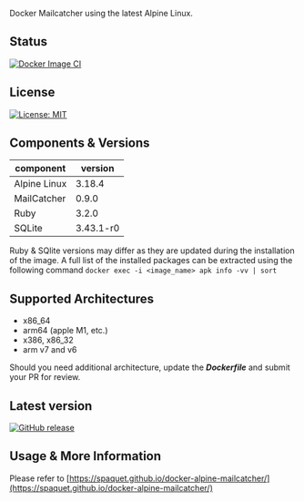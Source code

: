 Docker Mailcatcher using the latest Alpine Linux.

## Status
[![Docker Image CI](https://github.com/spaquet/docker-alpine-mailcatcher/actions/workflows/docker-image.yml/badge.svg)](https://github.com/spaquet/docker-alpine-mailcatcher/actions/workflows/docker-image.yml)

## License
[![License: MIT](https://img.shields.io/badge/License-MIT-yellow.svg)](https://opensource.org/licenses/MIT)

## Components & Versions
| component     | version  |
|---------------|----------|
| Alpine Linux  | 3.18.4   |
| MailCatcher   | 0.9.0    |
| Ruby          | 3.2.0    |
| SQLite        | 3.43.1-r0 |

Ruby & SQlite versions may differ as they are updated during the installation of the image. A full list of the installed packages can be extracted using the following command `docker exec -i <image_name> apk info -vv | sort`

## Supported Architectures
* x86_64
* arm64 (apple M1, etc.)
* x386, x86_32
* arm v7 and v6

Should you need additional architecture, update the ***Dockerfile*** and submit your PR for review.

## Latest version
[![GitHub release](https://img.shields.io/github/release/spaquet/docker-alpine-mailcatcher.svg)](https://GitHub.com/spaquet/docker-alpine-mailcatcher/releases/)


## Usage & More Information

Please refer to [https://spaquet.github.io/docker-alpine-mailcatcher/](https://spaquet.github.io/docker-alpine-mailcatcher/)
